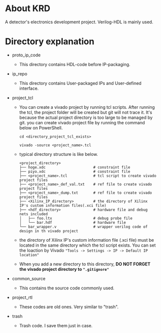 # About KRD
A detector's electronics development project. Verilog-HDL is mainly used.

# Directory explanation

* proto_ip_code
  * This directory contains HDL-code before IP-packaging.

* ip_repo
  * This directory contains User-packaged IPs and User-defined interface.

* project_tcl
  * You can create a vivado project by running tcl scripts. After running the tcl, the project folder will be created but git will not trace it. It's because the actual project directory is too large to be managed by git. you can create vivado project file by running the command below on PowerShell.
    ```
    cd <directory_project_tcl_exists>

    vivado -source <project_name>.tcl
    ```
  * typical directory structure is like below.
    ```
    <project_directory>
    ├── hoge.xdc                      # constraint file
    ├── piyo.xdc                      # constraint file
    ├── <project_name>.tcl            # tcl script to create vivado project files
    ├── <project_name>_def_val.txt    # ref file to create vivado project files
    ├── <project_name>_dump.txt       # ref file to create vivado project files
    ├── <Xilinx_IP_directory>         # the directory of Xilinx IP's custom information files(.xci file)
    ├── <hdf_directory>               # hardware file and debug nets included
    │   ├── foo.ltx                   # debug probe file
    │   └── bar.hdf                   # hardware file
    └── bar_wrapper.v                 # wrapper verilog code of design in th vivado project
    ```
  
  * the directory of Xilinx IP's custom information file (.xci file) must be located in the same directory which the tcl script exists. You can set the loaction by Vivado ```"Tools -> Settings -> IP -> Default IP location"```

  * When you add a new directory to this directory, **DO NOT FORGET the vivado project directory to ```".gitignore"```**

* common_source
  * This contains the source code commonly used.   

* project_rtl
  * These codes are old ones. Very similar to "trash".

* trash
  * Trash code. I save them just in case.

